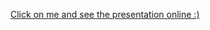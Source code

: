 [Click on me and see the presentation online :)](https://insectoman.github.io/isBeingAProgrammerReallyCool/#/)